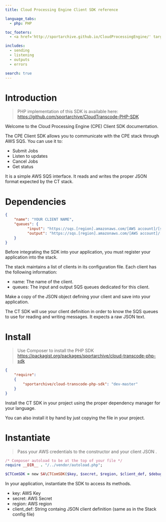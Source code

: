 ```yaml
---
title: Cloud Processing Engine Client SDK reference

language_tabs:
  - php: PHP

toc_footers:
  - <a href='http://sportarchive.github.io/CloudProcessingEngine/' target="_blank">Cloud Processing Engine (CPE) documentation</a>

includes:
  - sending
  - listening
  - outputs
  - errors

search: true
---
```


# Introduction

> PHP implementation of this SDK is available here:<br>
> <a href="https://github.com/sportarchive/CloudProcessingEngine-PHP-Client-SDK" target="_blank">https://github.com/sportarchive/CloudTranscode-PHP-SDK</a>

Welcome to the Cloud Processing Engine (CPE) Client SDK documentation.

The CPE Client SDK allows you to communicate with the CPE stack through AWS SQS.
You can use it to:

   - Submit Jobs
   - Listen to updates
   - Cancel Jobs
   - Get status

It is a simple AWS SQS interface. It reads and writes the proper JSON format expected by the CT stack.

# Dependencies

```json
{
	"name": "YOUR CLIENT NAME",
	"queues": {
		  "input": "https://sqs.[region].amazonaws.com/[AWS account]/[sqs-input-queue-name]",
		  "output": "https://sqs.[region].amazonaws.com/[AWS account]/[sqs-output-queue-name]"
	}
}
```

Before integrating the SDK into your application, you must register your application into the stack.

The stack maintains a list of clients in its configuration file.
Each client has the following information:

   - name: The name of the client.
   - queues: The input and output SQS queues dedicated for this client.

Make a copy of the JSON object defining your client and save into your application.

The CT SDK will use your client definition in order to know the SQS queues to use for reading and writing messages. It expects a raw JSON text.

# Install

> Use Composer to install the PHP SDK<br>
> <a href="https://packagist.org/packages/sportarchive/cloud-transcode-php-sdk" target="_blank">https://packagist.org/packages/sportarchive/cloud-transcode-php-sdk</a>

```json
{
    "require":
    {
        "sportarchive/cloud-transcode-php-sdk": "dev-master"
    }
}
```

Install the CT SDK in your project using the proper dependency manager for your language.

<aside class="notice">
You can also install it by hand by just copying the file in your project.
</aside>

# Instantiate

> Pass your AWS credentials to the constructor and your client JSON .

```ruby
/* Composer autoload to be at the top of your file */
require __DIR__ . "/../vendor/autoload.php";

$CTComSDK = new SA\CTComSDK($key, $secret, $region, $client_def, $debug);
```

In your application, instantiate the SDK to access its methods.

   - key: AWS Key
   - secret: AWS Secret
   - region: AWS region
   - client_def: String containg JSON client definition (same as in the Stack config file)


